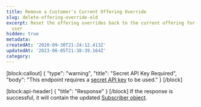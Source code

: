 ```yaml
---
title: Remove a Customer's Current Offering Override
slug: delete-offering-override-old
excerpt: Reset the offering overrides back to the current offering for a specific
  user
hidden: true
metadata: 
createdAt: '2020-09-30T21:24:12.413Z'
updatedAt: '2023-06-05T21:38:39.164Z'
category: 
---
```

[block:callout]
{
  "type": "warning",
  "title": "Secret API Key Required",
  "body": "This endpoint requires a [secret API key](doc:authentication) to be used."
}
[/block]

[block:api-header]
{
  "title": "Response"
}
[/block]
If the response is successful, it will contain the updated [Subscriber object](ref:subscribers#the-subscriber-object).